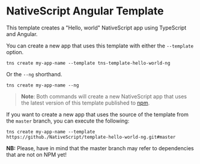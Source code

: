 # NativeScript Angular Template

This template creates a "Hello, world" NativeScript app using TypeScript and Angular.

You can create a new app that uses this template with either the `--template` option.

``` Node
tns create my-app-name --template tns-template-hello-world-ng
```

Or the `--ng` shorthand.

``` Node
tns create my-app-name --ng
```

> **Note**: Both commands will create a new NativeScript app that uses the latest version of this template published to [npm](https://www.npmjs.com/package/tns-template-hello-world-ng).

If you want to create a new app that uses the source of the template from the `master` branch, you can execute the following:

``` Node
tns create my-app-name --template https://github./NativeScript/template-hello-world-ng.git#master
```

**NB:** Please, have in mind that the master branch may refer to dependencies that are not on NPM yet!
